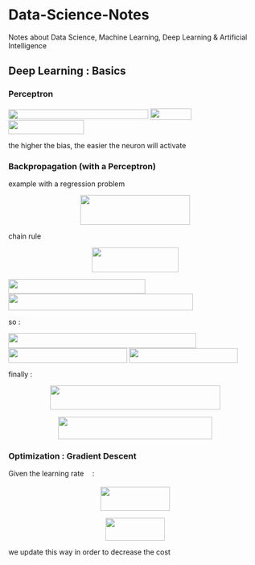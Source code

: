 # Data-Science-Notes
Notes about Data Science, Machine Learning, Deep Learning &amp; Artificial Intelligence

## Deep Learning : Basics

### Perceptron

<img src="/tex/cd1af465673070924712e29f44de258a.svg?invert_in_darkmode&sanitize=true" align=middle width=278.18037224999995pt height=19.1781018pt/>

<img src="/tex/dcefb399da445788575064c2a9e0122d.svg?invert_in_darkmode&sanitize=true" align=middle width=82.2143553pt height=22.831056599999986pt/>

<img src="/tex/5d7a33a5d7c8478a30a4137dcd4725b7.svg?invert_in_darkmode&sanitize=true" align=middle width=149.54884065pt height=27.77565449999998pt/>


the higher the bias, the easier the neuron will activate

### Backpropagation (with a Perceptron)

example with a regression problem 

<p align="center"><img src="/tex/568c3c7ef269fcd55b503d6cbd9b4ca1.svg?invert_in_darkmode&sanitize=true" align=middle width=217.39876454999995pt height=59.3631192pt/></p>

chain rule

<p align="center"><img src="/tex/68b23df92af2a0aa8a642ae5a7904994.svg?invert_in_darkmode&sanitize=true" align=middle width=171.4716498pt height=48.186512549999996pt/></p>

<img src="/tex/9a13359788821e367c4a777fb8a3acf4.svg?invert_in_darkmode&sanitize=true" align=middle width=271.7854854pt height=28.92634470000001pt/>

<img src="/tex/a7d203411fd149b4d767d7184e2f1bc1.svg?invert_in_darkmode&sanitize=true" align=middle width=367.407678pt height=33.20539859999999pt/>

so :

<img src="/tex/a2f9473a2840ced0f17683f5447e204b.svg?invert_in_darkmode&sanitize=true" align=middle width=372.84301065pt height=30.648287999999997pt/>

<img src="/tex/5e6ee175f78b83a39ac923f1c4a8c3d9.svg?invert_in_darkmode&sanitize=true" align=middle width=236.00524860000002pt height=28.92634470000001pt/>

<img src="/tex/98324c53b34b9b637cc14608d5965a3c.svg?invert_in_darkmode&sanitize=true" align=middle width=215.73438314999999pt height=28.92634470000001pt/>

finally :

<p align="center"><img src="/tex/a2300e4f8d4c3f114cf794720a067eba.svg?invert_in_darkmode&sanitize=true" align=middle width=338.25735405pt height=47.45589585pt/></p>
<p align="center"><img src="/tex/5153ca566c3930e7ab22306f72854127.svg?invert_in_darkmode&sanitize=true" align=middle width=305.0843631pt height=44.990167199999995pt/></p> 

### Optimization : Gradient Descent

Given the learning rate <img src="/tex/1d0496971a2775f4887d1df25cea4f7e.svg?invert_in_darkmode&sanitize=true" align=middle width=8.751954749999989pt height=14.15524440000002pt/> :

<p align="center"><img src="/tex/b8805f112b549d100d5bc2e77b9c1ea8.svg?invert_in_darkmode&sanitize=true" align=middle width=138.16406174999997pt height=47.45589585pt/></p>
<p align="center"><img src="/tex/34c1fbd1c7597990bc115830e2da1d1b.svg?invert_in_darkmode&sanitize=true" align=middle width=118.08353865pt height=44.990167199999995pt/></p>

we update this way in order to decrease the cost
